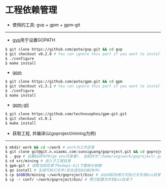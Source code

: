 工程依赖管理
================

* 使用的工具: gvp + gpm + gpm-git
---------------------------------

* [gvp](https://github.com/pote/gvp)用于设置GOPATH

```bash
$ git clone https://github.com/pote/gvp.git && cd gvp
$ git checkout v0.2.0 # You can ignore this part if you want to install HEAD.
$ ./configure
$ make install
```

* [gpm](https://github.com/pote/gpm)

```bash
$ git clone https://github.com/pote/gpm.git && cd gpm
$ git checkout v1.3.1 # You can ignore this part if you want to install HEAD.
$ ./configure
$ make install
```

* [gpm-git](https://github.com/technosophos/gpm-git)

```sh
$ git clone https://github.com/technosophos/gpm-git.git
$ git checkout v1.0.1
$ make install
```

* 获取工程, 并编译(以goproject/mining为例)
-----------------------------------------

```sh
$ mkdir work && cd ~/work # work为工作目录
$ git clone git@git.n.xiaomi.com:sunxiguang/goproject.git && cd goproject # 克隆goproject工程到work目录里
$ . gvp # 设置$GOPATH(go env可查看). 当前的为"/home/sxg/work/goproject/.godeps:/home/sxg/work/goproject"
$ cd src/mining # 进入子工程目录
$ gpm-git # 读取当前目录下Godeps-Git下载相关依赖
$ go install # 生成可执行文件(会生成在$GOBIN中)
$ cp $GOBIN/mining ~/work/goproject/bin/ # 从$GOBIN拷贝可执行文件到bin目录下
$ cp -r conf/ ~/work/goproject/bin/ # 拷贝配置文件到bin目录下
```
